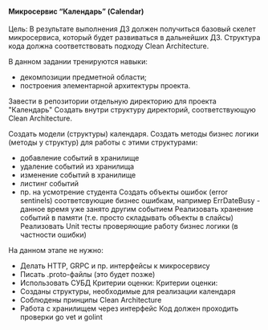 #### Микросервис “Календарь” (Calendar)

Цель: В результате выполнения ДЗ должен получиться базовый скелет микросервиса, который будет развиваться в дальнейших ДЗ. 
Структура кода должна соответствовать подходу Clean Architecture.
 
В данном задании тренируются навыки: 
- декомпозиции предметной области; 
- построения элементарной архитектуры проекта.

Завести в репозитории отдельную директорию для проекта "Календарь"
Создать внутри структуру директорий, соответствующую Clean Architecture.

Создать модели (структуры) календаря.
Создать методы бизнес логики (методы у структур) для работы с этими структурами:
- добавление событий в хранилище
- удаление событий из хранилища
- изменение событий в хранилище
- листинг событий
- пр. на усмотрение студента
Создать объекты ошибок (error sentinels) соответсвующие бизнес ошибкам, например ErrDateBusy - данное время уже занято другим событием
Реализовать хранение событий в памяти (т.е. просто складывать объекты в слайсы)
Реализовать Unit тесты проверяющие работу бизнес логики (в частности ошибки)

На данном этапе не нужно:
- Делать HTTP, GRPC и пр. интерфейсы к микросервису
- Писать .proto-файлы (это будет позже)
- Использовать СУБД
Критерии оценки: Критерии оценки:
- Созданы структуры, необходимые для реализации календаря
- Соблюдены принципы Clean Architecture
- Работа с хранилищем через интерфейс
Код должен проходить проверки go vet и golint